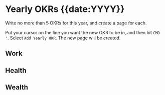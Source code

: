 # Yearly OKRs {{date:YYYY}}

Write no more than 5 OKRs for this year, and create a page for each.

Put your cursor on the line you want the new OKR to be in, and then hit `CMD '`. Select `Add Yearly OKR`. The new page will be created.

## Work



## Health



## Wealth


